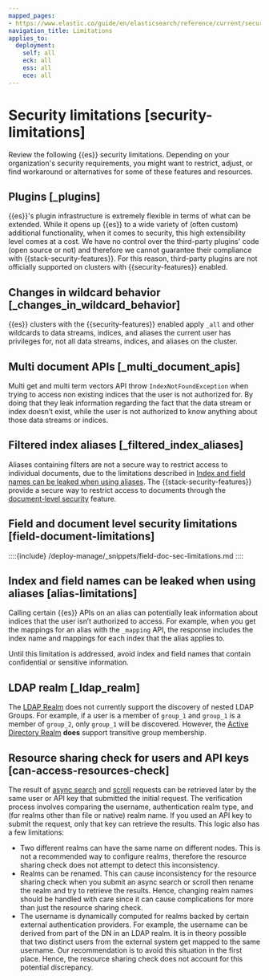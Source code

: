 ```yaml
---
mapped_pages:
- https://www.elastic.co/guide/en/elasticsearch/reference/current/security-limitations.html
navigation_title: Limitations
applies_to:
  deployment:
    self: all
    eck: all
    ess: all
    ece: all
---
```


# Security limitations [security-limitations]

Review the following {{es}} security limitations. Depending on your organization's security requirements, you might want to restrict, adjust, or find workaround or alternatives for some of these features and resources.

## Plugins [_plugins]

{{es}}'s plugin infrastructure is extremely flexible in terms of what can be extended. While it opens up {{es}} to a wide variety of (often custom) additional functionality, when it comes to security, this high extensibility level comes at a cost. We have no control over the third-party plugins' code (open source or not) and therefore we cannot guarantee their compliance with {{stack-security-features}}. For this reason, third-party plugins are not officially supported on clusters with {{security-features}} enabled.


## Changes in wildcard behavior [_changes_in_wildcard_behavior]

{{es}} clusters with the {{security-features}} enabled apply `_all` and other wildcards to data streams, indices, and aliases the current user has privileges for, not all data streams, indices, and aliases on the cluster.


## Multi document APIs [_multi_document_apis]

Multi get and multi term vectors API throw `IndexNotFoundException` when trying to access non existing indices that the user is not authorized for. By doing that they leak information regarding the fact that the data stream or index doesn’t exist, while the user is not authorized to know anything about those data streams or indices.


## Filtered index aliases [_filtered_index_aliases]

Aliases containing filters are not a secure way to restrict access to individual documents, due to the limitations described in [Index and field names can be leaked when using aliases](#alias-limitations). The {{stack-security-features}} provide a secure way to restrict access to documents through the [document-level security](/deploy-manage/users-roles/cluster-or-deployment-auth/controlling-access-at-document-field-level.md) feature.


## Field and document level security limitations [field-document-limitations]

::::{include} /deploy-manage/_snippets/field-doc-sec-limitations.md
::::

## Index and field names can be leaked when using aliases [alias-limitations]

Calling certain {{es}} APIs on an alias can potentially leak information about indices that the user isn’t authorized to access. For example, when you get the mappings for an alias with the `_mapping` API, the response includes the index name and mappings for each index that the alias applies to.

Until this limitation is addressed, avoid index and field names that contain confidential or sensitive information.


## LDAP realm [_ldap_realm]

The [LDAP Realm](/deploy-manage/users-roles/cluster-or-deployment-auth/ldap.md) does not currently support the discovery of nested LDAP Groups. For example, if a user is a member of `group_1` and `group_1` is a member of `group_2`, only `group_1` will be discovered. However, the [Active Directory Realm](/deploy-manage/users-roles/cluster-or-deployment-auth/active-directory.md) **does** support transitive group membership.


## Resource sharing check for users and API keys [can-access-resources-check]

The result of [async search](https://www.elastic.co/docs/api/doc/elasticsearch/operation/operation-async-search-submit) and [scroll](https://www.elastic.co/docs/api/doc/elasticsearch/operation/operation-scroll) requests can be retrieved later by the same user or API key that submitted the initial request. The verification process involves comparing the username, authentication realm type, and (for realms other than file or native) realm name. If you used an API key to submit the request, only that key can retrieve the results. This logic also has a few limitations:

* Two different realms can have the same name on different nodes. This is not a recommended way to configure realms, therefore the resource sharing check does not attempt to detect this inconsistency.
* Realms can be renamed. This can cause inconsistency for the resource sharing check when you submit an async search or scroll then rename the realm and try to retrieve the results. Hence, changing realm names should be handled with care since it can cause complications for more than just the resource sharing check.
* The username is dynamically computed for realms backed by certain external authentication providers. For example, the username can be derived from part of the DN in an LDAP realm. It is in theory possible that two distinct users from the external system get mapped to the same username. Our recommendation is to avoid this situation in the first place. Hence, the resource sharing check does not account for this potential discrepancy.